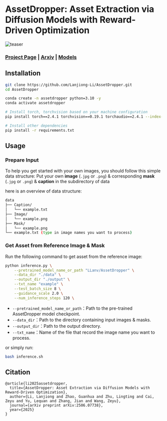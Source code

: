# AssetDropper: Asset Extraction via Diffusion Models with Reward-Driven Optimization

![teaser](asset/Teaser.jpg)

### [Project Page](https://assetdropper.github.io/) | [Arxiv](https://arxiv.org/abs/2506.07738) | [Models](https://huggingface.co/LLanv/AssetDropper)

## Installation
```bash
git clone https://github.com/Lanjiong-Li/AssetDropper.git
cd AssetDropper

conda create -n assetdropper python=3.10 -y
conda activate assetdropper

# Install torch, torchvision based on your machine configuration
pip install torch==2.4.1 torchvision==0.19.1 torchaudio==2.4.1 --index-url https://download.pytorch.org/whl/cu118

# Install other dependencies
pip install -r requirements.txt
```

## Usage

### Prepare Input
To help you get started with your own images, you should follow this simple data structure: 
Put your own **image** (`.jpg` or `.png`) & corresponding **mask** (`.jpg` or `.png`) & **caption** in the subdirectory of data

here is an overview of data structure:

```bash
data
├── Caption/
│   └── example.txt
├── Image/
│   └── example.png 
├── Mask/
│   └── example.png 
└── example.txt (type in image names you want to process)
```

### Get Asset from Reference Image & Mask

Run the following command to get asset from the reference image:

```bash
python inference.py \
    --pretrained_model_name_or_path "LLanv/AssetDropper" \
    --data_dir "./data" \
    --output_dir "./output" \
    --txt_name "example" \
    --test_batch_size 8 \
    --guidance_scale 2.0 \
    --num_inference_steps 120 \
```
- `--pretrained_model_name_or_path`：Path to the pre-trained AssetDropper model checkpoint.  
- `--data_dir`：Path to the directory containing input images & masks.  
- `--output_dir`：Path to the output directory. 
- `--txt_name`：Name of the file that record the image name you want to process. 

or simply run:
```bash
bash inference.sh
```

## Citation

```
@article{li2025assetdropper,
  title={AssetDropper: Asset Extraction via Diffusion Models with Reward-Driven Optimization},
  author={Li, Lanjiong and Zhao, Guanhua and Zhu, Lingting and Cai, Zeyu and Yu, Lequan and Zhang, Jian and Wang, Zeyu},
  journal={arXiv preprint arXiv:2506.07738},
  year={2025}
}
```